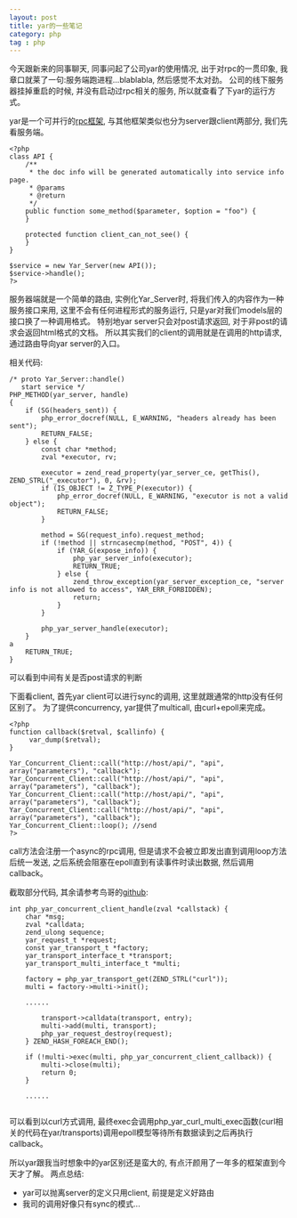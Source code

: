```yaml
---
layout: post
title: yar的一些笔记
category: php
tag : php
---
```


今天跟新来的同事聊天, 同事问起了公司yar的使用情况, 出于对rpc的一贯印象, 我章口就莱了一句:服务端跑进程...blablabla, 然后感觉不太对劲。 公司的线下服务器挂掉重启的时候, 并没有启动过rpc相关的服务, 所以就查看了下yar的运行方式。 

yar是一个可并行的[rpc框架](http://www.laruence.com/2012/09/15/2779.html), 与其他框架类似也分为server跟client两部分, 我们先看服务端。 

```
<?php
class API {
    /**
     * the doc info will be generated automatically into service info page.
     * @params 
     * @return
     */
    public function some_method($parameter, $option = "foo") {
    }

    protected function client_can_not_see() {
    }
}

$service = new Yar_Server(new API());
$service->handle();
?>
```

服务器端就是一个简单的路由, 实例化Yar_Server时, 将我们传入的内容作为一种服务接口来用, 这里不会有任何进程形式的服务运行, 只是yar对我们models层的接口换了一种调用格式。  特别地yar server只会对post请求返回, 对于非post的请求会返回html格式的文档。 所以其实我们的client的调用就是在调用的http请求, 通过路由导向yar server的入口。 

相关代码:

```
/* proto Yar_Server::handle()
   start service */
PHP_METHOD(yar_server, handle)
{
    if (SG(headers_sent)) {
		php_error_docref(NULL, E_WARNING, "headers already has been sent");
        RETURN_FALSE;
    } else {
		const char *method;
        zval *executor, rv;

		executor = zend_read_property(yar_server_ce, getThis(), ZEND_STRL("_executor"), 0, &rv);
		if (IS_OBJECT != Z_TYPE_P(executor)) {
			php_error_docref(NULL, E_WARNING, "executor is not a valid object");
			RETURN_FALSE;
		}

		method = SG(request_info).request_method;
		if (!method || strncasecmp(method, "POST", 4)) {
			if (YAR_G(expose_info)) {
				php_yar_server_info(executor);
                RETURN_TRUE;
			} else {
				zend_throw_exception(yar_server_exception_ce, "server info is not allowed to access", YAR_ERR_FORBIDDEN);
				return;
			}
		}

		php_yar_server_handle(executor);
	}
a
	RETURN_TRUE;
}
```

可以看到中间有关是否post请求的判断  

下面看client, 首先yar client可以进行sync的调用, 这里就跟通常的http没有任何区别了。 为了提供concurrency, yar提供了multicall, 由curl+epoll来完成。 

```
<?php
function callback($retval, $callinfo) {
     var_dump($retval);
}
 
Yar_Concurrent_Client::call("http://host/api/", "api", array("parameters"), "callback");
Yar_Concurrent_Client::call("http://host/api/", "api", array("parameters"), "callback");
Yar_Concurrent_Client::call("http://host/api/", "api", array("parameters"), "callback");
Yar_Concurrent_Client::call("http://host/api/", "api", array("parameters"), "callback");
Yar_Concurrent_Client::loop(); //send
?>

```

call方法会注册一个async的rpc调用, 但是请求不会被立即发出直到调用loop方法后统一发送, 之后系统会阻塞在epoll直到有读事件时读出数据, 然后调用callback。  

截取部分代码, 其余请参考鸟哥的[github](https://github.com/laruence/yar/blob/master/yar_client.c):

```
int php_yar_concurrent_client_handle(zval *callstack) {
	char *msg;
	zval *calldata;
	zend_ulong sequence;
	yar_request_t *request;
	const yar_transport_t *factory;
	yar_transport_interface_t *transport;
	yar_transport_multi_interface_t *multi;

	factory = php_yar_transport_get(ZEND_STRL("curl"));
	multi = factory->multi->init();
	
	......
	
		transport->calldata(transport, entry);
		multi->add(multi, transport);
		php_yar_request_destroy(request);
	} ZEND_HASH_FOREACH_END();

	if (!multi->exec(multi, php_yar_concurrent_client_callback)) {
		multi->close(multi);
		return 0;
	}
	
	......
		
```

可以看到以curl方式调用, 最终exec会调用php\_yar\_curl\_multi\_exec函数(curl相关的代码在yar/transports)调用epoll模型等待所有数据读到之后再执行callback。 

所以yar跟我当时想象中的yar区别还是蛮大的, 有点汗颜用了一年多的框架直到今天才了解。 两点总结:  

* yar可以抛离server的定义只用client, 前提是定义好路由  
* 我司的调用好像只有sync的模式...  


